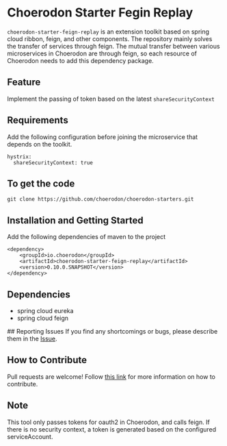 # Choerodon Starter Fegin Replay

``choerodon-starter-feign-replay`` is an extension toolkit based on spring cloud ribbon, feign, and other components. The repository mainly solves the transfer of services through feign. The mutual transfer between various microservices in Choerodon are through feign, so each resource of Choerodon needs to add this dependency package.

## Feature

Implement the passing of token based on the latest ``shareSecurityContext``

## Requirements
Add the following configuration before joining the microservice that depends on the toolkit.

```
hystrix:
  shareSecurityContext: true
```

## To get the code

```
git clone https://github.com/choerodon/choerodon-starters.git	
```
## Installation and Getting Started

Add the following dependencies of maven to the project

```
<dependency>
    <groupId>io.choerodon</groupId>
    <artifactId>choerodon-starter-feign-replay</artifactId>
    <version>0.10.0.SNAPSHOT</version>
</dependency>
```
## Dependencies
- spring cloud eureka
- spring cloud feign

## Reporting Issues
If you find any shortcomings or bugs, please describe them in the [Issue](https://github.com/choerodon/choerodon/issues/new?template=issue_template.md).
    
## How to Contribute
Pull requests are welcome! Follow [this link](https://github.com/choerodon/choerodon/blob/master/CONTRIBUTING.md) for more information on how to contribute.

## Note
This tool only passes tokens for oauth2 in Choerodon, and calls feign. If there is no security context, a token is generated based on the configured serviceAccount.